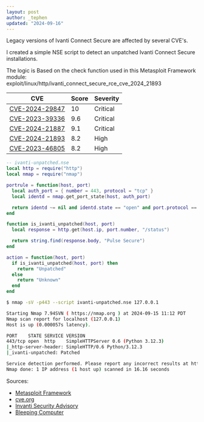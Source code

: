 ```yaml
---
layout: post
author: _tephen
updated: "2024-09-16"
---
```

Legacy versions of Ivanti Connect Secure are affected by several CVE's.

I created a simple NSE script to detect an unpatched Ivanti Connect Secure installations.

The logic is Based on the check function used in this Metasploit Framework module:  
exploit/linux/http/ivanti_connect_secure_rce_cve_2024_21893

|CVE|Score|Severity|
|-------|--------|---------|
|[CVE-2024-29847](https://www.cve.org/CVERecord?id=CVE-2024-29847)|10|Critical|
|[CVE-2023-39336](https://www.cve.org/CVERecord?id=CVE-2023-39336)|9.6|Critical|
|[CVE-2024-21887](https://www.cve.org/CVERecord?id=CVE-2024-21887)|9.1|Critical|
|[CVE-2024-21893](https://www.cve.org/CVERecord?id=CVE-2024-21893)|8.2|High|
|[CVE-2023-46805](https://www.cve.org/CVERecord?id=CVE-2023-46805)|8.2|High|

```lua
-- ivanti-unpatched.nse
local http = require("http")
local nmap = require("nmap")

portrule = function(host, port)
  local auth_port = { number = 443, protocol = "tcp" }
  local identd = nmap.get_port_state(host, auth_port)

  return identd ~= nil and identd.state == "open" and port.protocol == "tcp" and port.state == "open"
end

function is_ivanti_unpatched(host, port)
  local response = http.get(host.ip, port.number, "/status")

  return string.find(response.body, "Pulse Secure")
end

action = function(host, port)
  if is_ivanti_unpatched(host, port) then
    return "Unpatched"
  else
    return "Unknown"
  end
end
```

```sh
$ nmap -sV -p443 --script ivanti-unpatched.nse 127.0.0.1

Starting Nmap 7.94SVN ( https://nmap.org ) at 2024-09-15 11:12 PDT
Nmap scan report for localhost (127.0.0.1)
Host is up (0.000057s latency).

PORT    STATE SERVICE VERSION
443/tcp open  http    SimpleHTTPServer 0.6 (Python 3.12.3)
|_http-server-header: SimpleHTTP/0.6 Python/3.12.3
|_ivanti-unpatched: Patched

Service detection performed. Please report any incorrect results at https://nmap.org/submit/ .
Nmap done: 1 IP address (1 host up) scanned in 16.16 seconds
```

Sources:

- [Metasploit Framework](https://github.com/rapid7/metasploit-framework)
- [cve.org](https://www.cve.org)
- [Invanti Security Advisory](https://forums.ivanti.com/s/article/Security-Advisory-EPM-September-2024-for-EPM-2024-and-EPM-2022)
- [Bleeping Computer](https://www.bleepingcomputer.com/news/security/ivanti-fixes-maximum-severity-rce-bug-in-endpoint-management-software/)

